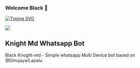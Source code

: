 ### Welcome Black 👋

[![Typing SVG](https://readme-typing-svg.demolab.com?font=Fira+Code&pause=1000&color=44C6F7&background=7AFF2D00&width=435&lines=Welcome+My+offlcal+Github+account+;I+am+Black+knight+MD+Bot+Owner+;Power+by+Dinujaya)](https://git.io/typing-svg)

<a><img src='https://i.imgur.com/LyHic3i.gif'/></a>
## Knight Md Whatsapp Bot
Black Knoght-md - Simple whatsapp Multi Device bot based on @Dinujaya/Lapalu


